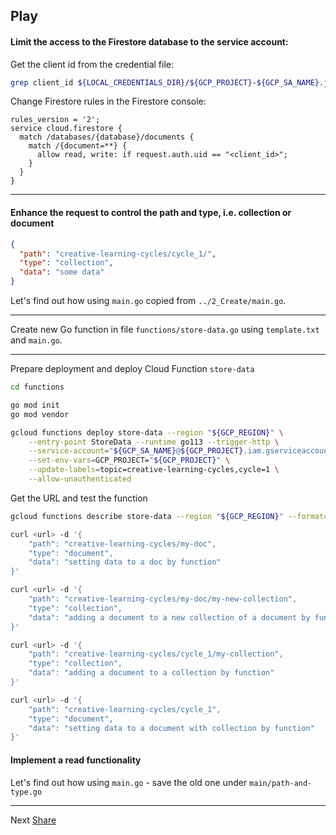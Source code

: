 ## Play

#### Limit the access to the Firestore database to the service account:

Get the client id from the credential file:
```bash
grep client_id ${LOCAL_CREDENTIALS_DIR}/${GCP_PROJECT}-${GCP_SA_NAME}.json
```

Change Firestore rules in the Firestore console:
```text
rules_version = '2';
service cloud.firestore {
  match /databases/{database}/documents {
    match /{document=**} {
      allow read, write: if request.auth.uid == "<client_id>";
    }
  }
}
```
---

#### Enhance the request to control the path and type, i.e. collection or document

```json
{
  "path": "creative-learning-cycles/cycle_1/",
  "type": "collection",
  "data": "some data"
}
```

Let's find out how using `main.go` copied from `../2_Create/main.go`.

---

Create new Go function in file `functions/store-data.go` using `template.txt` and `main.go`.

---

Prepare deployment and deploy Cloud Function `store-data`

```bash
cd functions

go mod init
go mod vendor
```

```bash
gcloud functions deploy store-data --region "${GCP_REGION}" \
    --entry-point StoreData --runtime go113 --trigger-http \
    --service-account="${GCP_SA_NAME}@${GCP_PROJECT}.iam.gserviceaccount.com" \
    --set-env-vars=GCP_PROJECT="${GCP_PROJECT}" \
    --update-labels=topic=creative-learning-cycles,cycle=1 \
    --allow-unauthenticated 
```

Get the URL and test the function

```bash
gcloud functions describe store-data --region "${GCP_REGION}" --format='value(httpsTrigger.url)'

curl <url> -d '{
    "path": "creative-learning-cycles/my-doc",
    "type": "document",
    "data": "setting data to a doc by function"
}'

curl <url> -d '{
    "path": "creative-learning-cycles/my-doc/my-new-collection",
    "type": "collection",
    "data": "adding a document to a new collection of a document by function"
}'

curl <url> -d '{
    "path": "creative-learning-cycles/cycle_1/my-collection",
    "type": "collection",
    "data": "adding a document to a collection by function"
}'

curl <url> -d '{
    "path": "creative-learning-cycles/cycle_1",
    "type": "document",
    "data": "setting data to a document with collection by function"
}'
```

#### Implement a read functionality


Let's find out how using `main.go` - save the old one under `main/path-and-type.go`

 
---

Next [Share](../4_Share/README.md)